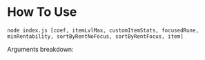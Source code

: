 # How To Use

````
node index.js [coef, itemLvlMax, customItemStats, focusedRune, minRentability, sortByRentNoFocus, sortByRentFocus, item]
````

Arguments breakdown:
